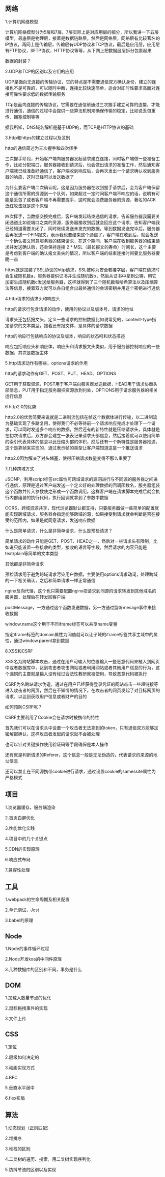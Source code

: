 ## 网络

1.计算机网络模型

计算机网络模型分为5层和7层，7层实际上是对应用层的细分，所以我讲一下五层模型，最底层是物理层，接着是数据链路层，然后是网络层，网络层有比较著名的IP协议，再网上是传输层，传输层有UDP协议和TCP协议，最后是应用层，应用层有FTP协议，SFTP协议，HTTP协议等等，从下网上把数据层层拆分包裹起来

数据的封装？

2.UDP和TCP的区别以及它们的应用

UDP是面向无连接的传输协议，它的特点是不需要通信双方确认身份，建立的连接也不是可靠的，可以随时中断，连接比较快速简单，适合对即时性要求高而对连接可靠性要求低的数据传输服务

TCp是面向连接的传输协议，它需要在通信前通过三次握手建立可靠的连接，才能进行通信，通信的过程中会提供一些算法机制来确保传输的稳定，比如说丢包重传、拥塞控制等等

据我所知，DNS域名解析是基于UDP的，而TCP是HTTP协议的基础

3.http和https的建立过程以及区别

http的通信简述为三次握手和四次挥手

三次握手阶段，开始客户端向服务器发起请求建立连接，同时客户端做一些准备工作，比如分配端口，服务器接收到请求后，也会做出请求的准备工作，然后通知客户端我已经准备好通信了，客户端收到响应后，会再次发出一个请求确认收到服务器的响应，这时已经可以发送数据了

为什么要客户端二次确认呢，这是因为服务器在收到握手请求后，会为客户端保留这个通信所需的资源到一个队列，如果超过一定时间客户端不响应的话，说明有可能是丢包了或者客户端不再需要握手，这时就会浪费服务器的资源，著名的ACK泛红攻击就是这个原理

四次挥手，当数据交换完成后，客户端发起结束通信的请求，告诉服务器我需要关闭通道比如说端口之类的资源，服务器接收到后就会回应这个请求，告知客户端我已经知道需要关闭了，同时继续发送未发完的数据，等到数据发送完毕后，服务器会再发送一个FIN报文，表示我也要结束这个通信了，客户端在收到后，就会发送一个确认报文同意服务器的结束请求，在这个期间，客户端在收到服务器的结束请求并发送确认后，还会保持连接 2 * MSL（最长报文的寿命）时间长，这个主要是考虑到客户端的确认报文丢失的情况，所以客户端的结束连接时间要比服务器要晚一点

https就是加装了SSL协议的http请求，SSL被称为安全套接字层，客户端在请求时会生成随机数a，服务器提供证书并生成随机数b，然后从证书中拿到公钥，用它加密生成随机数c发送给服务器，这样就得到了三个随机数和哈希算法以及压缩算法等信息，接着双方就可以各自组合出最终通信的会话密钥并用这个密钥进行通信

4.http请求的请求头和响应头

http的请求行包含请求的动作，使用的协议以及版本号，请求的地址

请求头还包括报文头，定义一些请求的控制数据比如说常见的，content-type指定请求的文本类型，接着还有报文体，是具体的请求数据

http的响应行包括响应的协议及版本，响应的状态吗和状态描述

响应包括响应头和响应体，响应头和请求报文头类似，用于服务器控制响应的一些数据，其次是数据主体

5.http请求动作有哪些，options请求的作用

http的请求动作有GET、POST、PUT、HEAD、OPTIONS

GET用于获取资源，POST用于客户端向服务器发送数据，HEAD用于请求协商头部信息，PUT用于指定服务器把资源放到何处，OPTIONS用于请求服务器的相关运行信息

6.http2.0的优势

http2.0的优势简要来说就是二进制流包括在帧这个数据体进行传输，以二进制流为基础实现了多路复用，使得我们不必等待前一个请求响应完成才处理下一个请求，可以同时发送多个响应的数据，然后还有的新特性就是压缩请求头，具体就是在初次请求后，双方都会建立一张表记录请求头部信息，然后接着就可以使用简单的索引代表具体的信息以此压缩头部的体积，然后还有一个新特性是服务器推送，这个是靠帧来实现的，通过表示帧的类型让客户端知道这是一个推送请求

http2.0因为解决了对头堵塞，使得压缩请求数量变得不那么重要了

7.几种跨域方式

JSONP，利用script标签src属性可跨域请求的漏洞进行与不同源的服务器之间进行通信，原理是通过客户端发送一个定义好的处理数据的回调函数名，服务器组装这个函数并传入参数使之形成一个函数调用，这样客户端在请求脚本完成后就会执行内部组装的执行代码，执行回调就拿到了参数中数据

CORS，跨域资源共享，现代浏览器默认都支持，只要服务器做一些简单的配置就能实现跨域请求，服务器会指定能够跨域的源，如果接受到请求就会判断是否在接受的范围内，如果是就同意请求，发送响应数据

什么是简单请求，什么是非简单请求，什么是预检请求？

简单请求的动作只能是GET、POST、HEAD之一，然后对一些请求头有限制，比如说只能设置一些接收的类型，接收的语言等字段，然后请求的内容只能是text/plain等简单的文本类型

其他都是非简单请求

预检请求用于避免跨域请求污染用户数据，主要使用options请求动词，处理跨域的一下相关确认，之后和简单请求一样正常通信

nginx反向代理，这个也只需要配置nginx把请求到同源的请求转发到其他域名的服务器，处理后在转发回客户端

postMessage，一方通过这个函数发送数据，另一方通过监听mesage事件来接收数据

window.name这个用于不同iframe标签可以共享name变量

指定iframe标签的domain属性为同值就可以让子域的iframe标签共享主域中的属性，通过window.parent拿到数据

8.XSS和CSRF

XSS名为跨站脚本攻击，通过在用户可输入的位置输入一些恶意代码来植入到网页中或者数据库中，达到攻击者攻击网站或者利用网站或者其他用户信息的行为，这个漏铜的主要就是输入没有经过合法性教研就被使用，导致恶意代码被执行

CSRF为名跨站请求伪造，通过在用户已经获得登录凭证的网站点击一些超链接等进入攻击者的网页，然后在不知情的情况下，在攻击者的网页发起了对目标网页的请求，以达到获取用户信息或者财产的目的

如何预防CSRF呢？

CSRF主要利用了Cookie会在请求时被携带的特性

首先我们可以在请求头中设置一个攻击者无法拿到的token，只有通信双方能够加密解密确认，这样攻击者发起的请求就不会被处理

也可以针对关键操作使用验证码等手段确保是本人操作

还有就是判断请求的Referer，这个信息一般是无法伪造的，代表请求的来源的地址信息

还可以禁止在不同源携带cookie进行请求，通过设置cookie的samessite属性为严格模式


## 项目

1.浏览器缓存，服务端渲染

2.首页白屏优化

3.性能优化实践

4.项目中的几个关键点

5.CDN的实现原理

6.响应式布局

7.兼容性处理

## 工具

1.webpack的生命周期及相关配置

2.单元测试，Jest

3.babel的原理

## Node

1.Node的事件循环过程

2.Node开发koa的中间件原理

3.几种数据库的区别和不同，事务是什么

## DOM

1.加载大数量节点的优化

2.鼠标拖拽事件的实现

3.文件上传

## CSS

1.定位

2.层级如何决定的

3.动画实现方式

4.BFC

5.垂直水平居中

6.flex布局

## 算法

1.动态规划（正则匹配）

2.堆排序

3.堆栈的区别

4.二叉树的遍历、搜索，用二叉树实现序列化

5.防抖节流的区别以及实现

